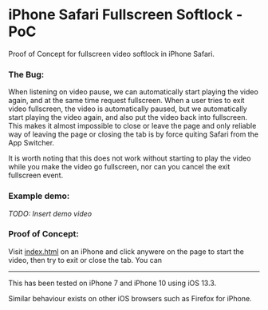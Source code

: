 # iPhone Safari Fullscreen Softlock - PoC

Proof of Concept for fullscreen video softlock in iPhone Safari.

### The Bug:

When listening on video pause, we can automatically start playing the video again, and at the same time request fullscreen. When a user tries to exit video fullscreen, the video is automatically paused, but we automatically start playing the video again, and also put the video back into fullscreen. This makes it almost impossible to close or leave the page and only reliable way of leaving the page or closing the tab is by force quiting Safari from the App Switcher.

It is worth noting that this does not work without starting to play the video while you make the video go fullscreen, nor can you cancel the exit fullscreen event.

### Example demo:

_TODO: Insert demo video_

### Proof of Concept:

Visit [index.html](https://kristianvld.github.io/iphone-safari-fulscreen-softlock/) on an iPhone and click anywere on the page to start the video, then try to exit or close the tab. You can

---

This has been tested on iPhone 7 and iPhone 10 using iOS 13.3.

Similar behaviour exists on other iOS browsers such as Firefox for iPhone.
